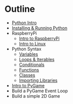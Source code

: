 Outline
=======

* [Python Intro](python/intro.md)
* [Installing & Running Python](python/installing.md)
* RaspberryPi
	* [Intro to RaspberryPi](raspberrypi/intro.md)
	* [Intro to Linux](raspberrypi/linux-intro.md)
* Python Syntax
	* [Variables](syntax/syntax_variables.md)
	* [Loops & Iterables](syntax/syntax_loops_collections.md)
	* [Conditionals](syntax/syntax_conditionals.md)
	* [Functions](syntax/syntax_functions.md)
	* [Classes](syntax/syntax_classes.md)
	* [Importing Libraries](syntax/syntax_importing.md)
* [Intro to PyGame](pygame/intro.md)
* Build a PyGame Event Loop
* Build a simple 2D Game
